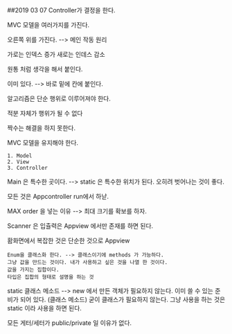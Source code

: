 ##2019 03 07
Controller가 결정을 한다. 

MVC 모델을 여러가지를 가진다. 

오른쪽 위를 가진다. --> 메인 작동 원리 

가로는 인덱스 증가
새로는 인데스 감소

원통 처럼 생각을 해서 붙인다. 

이미 있다. --> 바로 밑에 칸에 붙인다.

알고리즘은 단순 행위로 이루어져야 한다. 

적분 자체가 행위가 될 수 없다

짝수는 해결을 하지 못한다. 

MVC 모델을 유지해야 한다. 
 
    1. Model
    2. View
    3. Controller
 
Main 은 특수한 곳이다. --> static 은 특수한 위치가 된다. 
오히려 벗어나는 것이 좋다. 

모든 것은 Appcontroller run에서 하낟. 

MAX order 을 넣는 이유 --> 최대 크기를 확보를 하자.

Scanner 은 입츌력은 Appview 에서만 존재를 하면 된다. 

홤화면에서 복잡한 것은  단순한 것으로 Appview

    Enum을 클래스화 한다. --> 클래스이기에 methods 가 가능하다. 
    그냥 값을 만드는 것이다. 내가 사용하고 싶은 것을 나열 한 것이다. 
    값을 가지는 집합이다. 
    타입은 집합의 형태로 설명을 하는 것
    
static 클래스 메소드 --> new 에서 만든 객체가 필요하지 않는다. 
이미 쓸 수 있는 준비가 되어 있다. (클래스 메소드)
굳이 클래스가 필요하지 않는다. 그냥 사용을 하는 것은 static 이라 사용을 하면 된다. 

모든 게터/세터가 public/private 일 이유가 없다.       